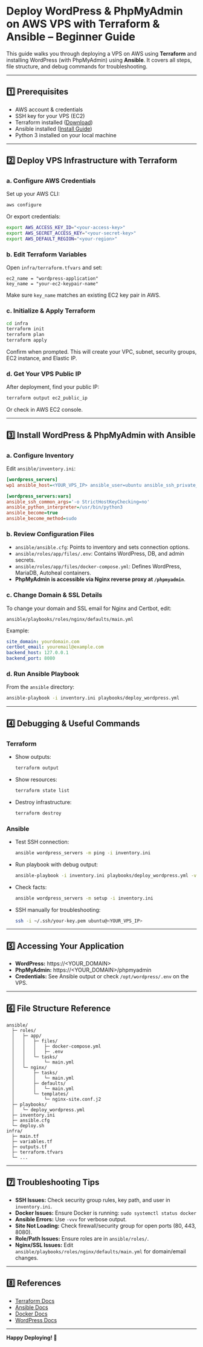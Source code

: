 # Deploy WordPress & PhpMyAdmin on AWS VPS with Terraform & Ansible – Beginner Guide

This guide walks you through deploying a VPS on AWS using **Terraform** and installing WordPress (with PhpMyAdmin) using **Ansible**. It covers all steps, file structure, and debug commands for troubleshooting.

---

## 1️⃣ Prerequisites

- AWS account & credentials
- SSH key for your VPS (EC2)
- Terraform installed ([Download](https://www.terraform.io/downloads.html))
- Ansible installed ([Install Guide](https://docs.ansible.com/ansible/latest/installation_guide/intro_installation.html))
- Python 3 installed on your local machine

---

## 2️⃣ Deploy VPS Infrastructure with Terraform

### a. Configure AWS Credentials

Set up your AWS CLI:
```sh
aws configure
```
Or export credentials:
```sh
export AWS_ACCESS_KEY_ID="<your-access-key>"
export AWS_SECRET_ACCESS_KEY="<your-secret-key>"
export AWS_DEFAULT_REGION="<your-region>"
```

### b. Edit Terraform Variables

Open `infra/terraform.tfvars` and set:
```hcl
ec2_name = "wordpress-application"
key_name = "your-ec2-keypair-name"
```
Make sure `key_name` matches an existing EC2 key pair in AWS.

### c. Initialize & Apply Terraform

```sh
cd infra
terraform init
terraform plan
terraform apply
```
Confirm when prompted. This will create your VPC, subnet, security groups, EC2 instance, and Elastic IP.

### d. Get Your VPS Public IP

After deployment, find your public IP:
```sh
terraform output ec2_public_ip
```
Or check in AWS EC2 console.

---

## 3️⃣ Install WordPress & PhpMyAdmin with Ansible

### a. Configure Inventory

Edit `ansible/inventory.ini`:
```ini
[wordpress_servers]
wp1 ansible_host=<YOUR_VPS_IP> ansible_user=ubuntu ansible_ssh_private_key_file=~/.ssh/your-key.pem

[wordpress_servers:vars]
ansible_ssh_common_args='-o StrictHostKeyChecking=no'
ansible_python_interpreter=/usr/bin/python3
ansible_become=true
ansible_become_method=sudo
```

### b. Review Configuration Files

- `ansible/ansible.cfg`: Points to inventory and sets connection options.
- `ansible/roles/app/files/.env`: Contains WordPress, DB, and admin secrets.
- `ansible/roles/app/files/docker-compose.yml`: Defines WordPress, MariaDB, Autoheal containers.
- **PhpMyAdmin is accessible via Nginx reverse proxy at `/phpmyadmin`**.

### c. Change Domain & SSL Details

To change your domain and SSL email for Nginx and Certbot, edit:
```
ansible/playbooks/roles/nginx/defaults/main.yml
```
Example:
```yaml
site_domain: yourdomain.com
certbot_email: youremail@example.com
backend_host: 127.0.0.1
backend_port: 8080
```

### d. Run Ansible Playbook

From the `ansible` directory:
```sh
ansible-playbook -i inventory.ini playbooks/deploy_wordpress.yml
```

---

## 4️⃣ Debugging & Useful Commands

### Terraform

- Show outputs:
  ```sh
  terraform output
  ```
- Show resources:
  ```sh
  terraform state list
  ```
- Destroy infrastructure:
  ```sh
  terraform destroy
  ```

### Ansible

- Test SSH connection:
  ```sh
  ansible wordpress_servers -m ping -i inventory.ini
  ```
- Run playbook with debug output:
  ```sh
  ansible-playbook -i inventory.ini playbooks/deploy_wordpress.yml -vvv
  ```
- Check facts:
  ```sh
  ansible wordpress_servers -m setup -i inventory.ini
  ```
- SSH manually for troubleshooting:
  ```sh
  ssh -i ~/.ssh/your-key.pem ubuntu@<YOUR_VPS_IP>
  ```

---

## 5️⃣ Accessing Your Application

- **WordPress:** https://<YOUR_DOMAIN>
- **PhpMyAdmin:** https://<YOUR_DOMAIN>/phpmyadmin
- **Credentials:** See Ansible output or check `/opt/wordpress/.env` on the VPS.

---

## 6️⃣ File Structure Reference

```
ansible/
  ├─ roles/
  │   ├─ app/
  │   │   ├─ files/
  │   │   │   ├─ docker-compose.yml
  │   │   │   ├─ .env
  │   │   └─ tasks/
  │   │       └─ main.yml
  │   └─ nginx/
  │       ├─ tasks/
  │       │   └─ main.yml
  │       ├─ defaults/
  │       │   └─ main.yml
  │       └─ templates/
  │           └─ nginx-site.conf.j2
  ├─ playbooks/
  │   └─ deploy_wordpress.yml
  ├─ inventory.ini
  ├─ ansible.cfg
  └─ deploy.sh
infra/
  ├─ main.tf
  ├─ variables.tf
  ├─ outputs.tf
  ├─ terraform.tfvars
  └─ ...
```

---

## 7️⃣ Troubleshooting Tips

- **SSH Issues:** Check security group rules, key path, and user in `inventory.ini`.
- **Docker Issues:** Ensure Docker is running: `sudo systemctl status docker`
- **Ansible Errors:** Use `-vvv` for verbose output.
- **Site Not Loading:** Check firewall/security group for open ports (80, 443, 8080).
- **Role/Path Issues:** Ensure roles are in `ansible/roles/`.
- **Nginx/SSL Issues:** Edit `ansible/playbooks/roles/nginx/defaults/main.yml` for domain/email changes.

---

## 8️⃣ References

- [Terraform Docs](https://www.terraform.io/docs)
- [Ansible Docs](https://docs.ansible.com/)
- [Docker Docs](https://docs.docker.com/)
- [WordPress Docs](https://wordpress.org/support/article/installing-wordpress/)

---

**Happy Deploying! 🚀**

